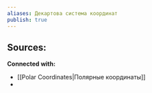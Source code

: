 ```yaml
---
aliases: Декартова система координат
publish: true
---
```














**Sources:**
- 


**Connected with:**
- [[Polar Coordinates|Полярные координаты]]
- 


